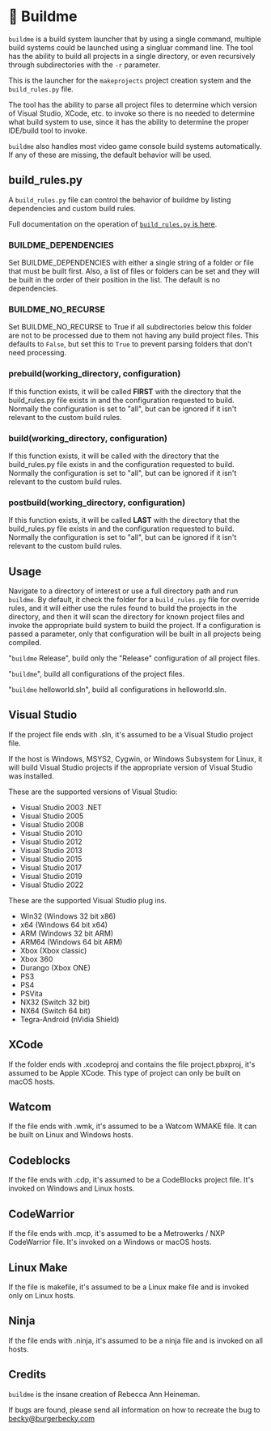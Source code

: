 # 👷 Buildme

``buildme`` is a build system launcher that by using a single command, multiple build systems could be launched using a singluar command line. The tool has the ability to build all projects in a single directory, or even recursively through subdirectories with the ``-r`` parameter.

This is the launcher for the ``makeprojects`` project creation system and the ``build_rules.py`` file.

The tool has the ability to parse all project files to determine which version of Visual Studio, XCode, etc. to invoke so there is no needed to determine what build system to use, since it has the ability to determine the proper IDE/build tool to invoke.

``buildme`` also handles most video game console build systems automatically. If any of these are missing, the default behavior will be used.

## build_rules.py

A ``build_rules.py`` file can control the behavior of buildme by listing dependencies and custom build rules.

Full documentation on the operation of [``build_rules.py`` is here](build_rules_man.md).

### BUILDME_DEPENDENCIES

Set BUILDME_DEPENDENCIES with either a single string of a folder or file that must be built first. Also, a list of files or folders can be set and they will be built in the order of their position in the list. The default is no dependencies.

### BUILDME_NO_RECURSE

Set BUILDME_NO_RECURSE to True if all subdirectories below this folder are not to be processed due to them not having any build project files. This defaults to ``False``, but set this to ``True`` to prevent parsing folders that don't need processing.

### prebuild(working_directory, configuration)

If this function exists, it will be called **FIRST** with the directory that the build_rules.py file exists in and the configuration requested to build. Normally the configuration is set to "all", but can be ignored if it isn't relevant to the custom build rules.

### build(working_directory, configuration)

If this function exists, it will be called with the directory that the build_rules.py file exists in and the configuration requested to build. Normally the configuration is set to "all", but can be ignored if it isn't relevant to the custom build rules.

### postbuild(working_directory, configuration)

If this function exists, it will be called **LAST** with the directory that the build_rules.py file exists in and the configuration requested to build. Normally the configuration is set to "all", but can be ignored if it isn't relevant to the custom build rules.

## Usage

Navigate to a directory of interest or use a full directory path and run ``buildme``. By default, it check the folder for a ``build_rules.py`` file for override rules, and it will either use the rules found to build the projects in the directory, and then it will scan the directory for known project files and invoke the appropriate build system to build the project. If a configuration is passed a parameter, only that configuration will be built in all projects being compiled.

"``buildme`` Release", build only the "Release" configuration of all project files.

"``buildme``", build all configurations of the project files.

"``buildme`` helloworld.sln", build all configurations in helloworld.sln.

## Visual Studio

If the project file ends with .sln, it's assumed to be a Visual Studio project file.

If the host is Windows, MSYS2, Cygwin, or Windows Subsystem for Linux, it will build Visual Studio projects if the appropriate version of Visual Studio was installed.

These are the supported versions of Visual Studio:

- Visual Studio 2003 .NET
- Visual Studio 2005
- Visual Studio 2008
- Visual Studio 2010
- Visual Studio 2012
- Visual Studio 2013
- Visual Studio 2015
- Visual Studio 2017
- Visual Studio 2019
- Visual Studio 2022

These are the supported Visual Studio plug ins.

- Win32 (Windows 32 bit x86)
- x64 (Windows 64 bit x64)
- ARM (Windows 32 bit ARM)
- ARM64 (Windows 64 bit ARM)
- Xbox (Xbox classic)
- Xbox 360
- Durango (Xbox ONE)
- PS3
- PS4
- PSVita
- NX32 (Switch 32 bit)
- NX64 (Switch 64 bit)
- Tegra-Android (nVidia Shield)

## XCode

If the folder ends with .xcodeproj and contains the file project.pbxproj, it's assumed to be Apple XCode. This type of project can only be built on macOS hosts.

## Watcom

If the file ends with .wmk, it's assumed to be a Watcom WMAKE file. It can be built on Linux and Windows hosts.

## Codeblocks

If the file ends with .cdp, it's assumed to be a CodeBlocks project file. It's invoked on Windows and Linux hosts.

## CodeWarrior

If the file ends with .mcp, it's assumed to be a Metrowerks / NXP CodeWarrior file. It's invoked on a Windows or macOS hosts.

## Linux Make

If the file is makefile, it's assumed to be a Linux make file and is invoked only on Linux hosts.

## Ninja

If the file ends with .ninja, it's assumed to be a ninja file and is invoked on all hosts.

## Credits

``buildme`` is the insane creation of Rebecca Ann Heineman.

If bugs are found, please send all information on how to recreate the bug to [becky@burgerbecky.com](mailto:becky@burgerbecky.com)
